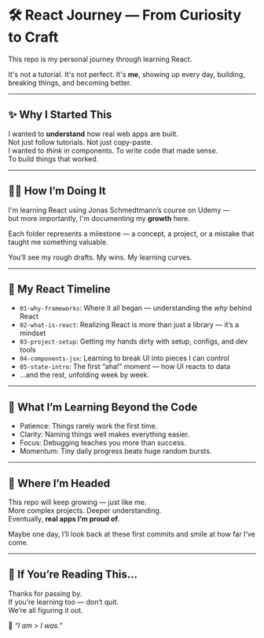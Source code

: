 # 🛠️ React Journey — From Curiosity to Craft

This repo is my personal journey through learning React.

It's not a tutorial.
It's not perfect.
It's **me**, showing up every day, building, breaking things, and becoming better.

---

## ✨ Why I Started This

I wanted to **understand** how real web apps are built.  
Not just follow tutorials. Not just copy-paste.  
I wanted to _think_ in components. To write code that made sense.  
To build things that worked.

---

## 🚶‍♂️ How I’m Doing It

I'm learning React using Jonas Schmedtmann’s course on Udemy —  
but more importantly, I'm documenting my **growth** here.

Each folder represents a milestone — a concept, a project, or a mistake that taught me something valuable.

You’ll see my rough drafts. My wins. My learning curves.

---

## 📂 My React Timeline

- `01-why-frameworks`: Where it all began — understanding the *why* behind React
- `02-what-is-react`: Realizing React is more than just a library — it’s a mindset
- `03-project-setup`: Getting my hands dirty with setup, configs, and dev tools
- `04-components-jsx`: Learning to break UI into pieces I can control
- `05-state-intro`: The first “aha!” moment — how UI reacts to data
- ...and the rest, unfolding week by week.

---

## 🧠 What I’m Learning Beyond the Code

- Patience: Things rarely work the first time.
- Clarity: Naming things well makes everything easier.
- Focus: Debugging teaches you more than success.
- Momentum: Tiny daily progress beats huge random bursts.

---

## 🌱 Where I’m Headed

This repo will keep growing — just like me.  
More complex projects. Deeper understanding.  
Eventually, **real apps I’m proud of**.

Maybe one day, I’ll look back at these first commits and smile at how far I’ve come.

---

## 🙌 If You’re Reading This...

Thanks for passing by.  
If you’re learning too — don’t quit.  
We’re all figuring it out.

📌 _“I am > I was.”_
